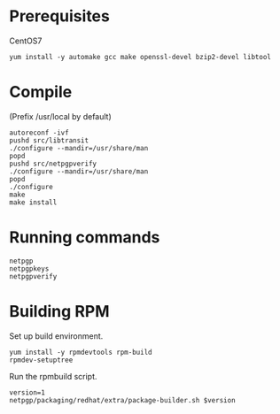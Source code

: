 Prerequisites
=============

CentOS7

```
yum install -y automake gcc make openssl-devel bzip2-devel libtool
```

Compile
=======

(Prefix /usr/local by default)
```
autoreconf -ivf
pushd src/libtransit
./configure --mandir=/usr/share/man
popd
pushd src/netpgpverify
./configure --mandir=/usr/share/man
popd
./configure
make
make install
```

Running commands
================

```
netpgp
netpgpkeys
netpgpverify
```

Building RPM
============

Set up build environment.
```
yum install -y rpmdevtools rpm-build
rpmdev-setuptree
```

Run the rpmbuild script.
```
version=1
netpgp/packaging/redhat/extra/package-builder.sh $version
```

